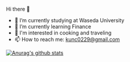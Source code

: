 Hi there 👋

- 🔭 I’m currently studying at Waseda University
- 🌱 I’m currently learning Finance
- 💬 I'm interested in cooking and traveling
- 📫 How to reach me: kunc0229@gmail.com

[![Anurag's github stats](https://github-readme-stats.vercel.app/api?username=anuraghazra)](https://github.com/anuraghazra/github-readme-stats)

<!--
**Chank0229/Chank0229** is a ✨ _special_ ✨ repository because its `README.md` (this file) appears on your GitHub profile.

Here are some ideas to get you started:

- 🔭 I’m currently studying on Waseda University
- 🌱 I’m currently learning Finance
- 👯 I’m looking to collaborate on ...
- 🤔 I’m looking for help with ...
- 💬 Ask me about ...
- 📫 How to reach me: ...
- 😄 Pronouns: ...
- ⚡ Fun fact: ...
-->

